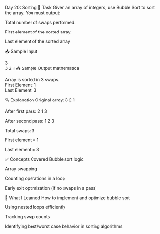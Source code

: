 
Day 20: Sorting
🧠 Task
Given an array of integers, use Bubble Sort to sort the array.
You must output:

Total number of swaps performed.

First element of the sorted array.

Last element of the sorted array

📥 Sample Input

3  
3 2 1
📤 Sample Output
mathematica

Array is sorted in 3 swaps.  
First Element: 1  
Last Element: 3

🔍 Explanation
Original array: 3 2 1

After first pass: 2 1 3

After second pass: 1 2 3

Total swaps: 3

First element = 1

Last element = 3

✅ Concepts Covered
Bubble sort logic

Array swapping

Counting operations in a loop

Early exit optimization (if no swaps in a pass)

🚀 What I Learned
How to implement and optimize bubble sort

Using nested loops efficiently

Tracking swap counts

Identifying best/worst case behavior in sorting algorithms










